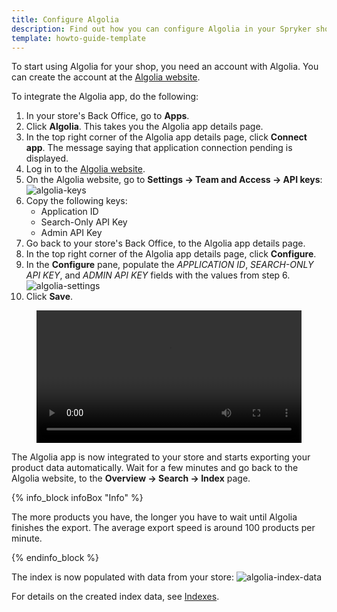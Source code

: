 ```yaml
---
title: Configure Algolia
description: Find out how you can configure Algolia in your Spryker shop
template: howto-guide-template
---
```


To start using Algolia for your shop, you need an account with Algolia. You can create the account at the [Algolia website](https://www.algolia.com).

To integrate the Algolia app, do the following:

1. In your store's Back Office, go to **Apps**.
2. Click **Algolia**. This takes you the Algolia app details page.
3. In the top right corner of the Algolia app details page, click **Connect app**. The message saying that application connection pending is displayed.
4. Log in to the [Algolia website](https://www.algolia.com).
5. On the Algolia website, go to **Settings -> Team and Access -> API keys**:
![algolia-keys](https://spryker.s3.eu-central-1.amazonaws.com/docs/pbc/all/search/algolia/integrate-algolia/algolia-keys.png)
6. Copy the following keys:
    - Application ID
    - Search-Only API Key
    - Admin API Key
7. Go back to your store's Back Office, to the Algolia app details page.
8. In the top right corner of the Algolia app details page, click **Configure**.
9. In the **Configure** pane, populate the _APPLICATION ID_, _SEARCH-ONLY API KEY_, and _ADMIN API KEY_ fields with the values from step 6.
![algolia-settings](https://spryker.s3.eu-central-1.amazonaws.com/docs/pbc/all/search/algolia/integrate-algolia/algolia-settings.png)
10. Click **Save**.

<figure class="video_container">
    <video width="100%" height="auto" controls>
    <source src="https://spryker.s3.eu-central-1.amazonaws.com/docs/pbc/all/search/algolia/integrate-algolia/algolia-integration.mp4" type="video/mp4">
  </video>
</figure>

The Algolia app is now integrated to your store and starts exporting your product data automatically. Wait for a few minutes and go back to the Algolia website, to the **Overview -> Search -> Index** page. 

{% info_block infoBox "Info" %}

The more products you have, the longer you have to wait until Algolia finishes the export. The average export speed is around 100 products per minute.

{% endinfo_block %}

The index is now populated with data from your store:
![algolia-index-data](https://spryker.s3.eu-central-1.amazonaws.com/docs/pbc/all/search/algolia/integrate-algolia/algolia-index-data.png)

For details on the created index data, see [Indexes](/docs/pbc/all/search/{{page.version}}/third-party-integrations/algolia.html#indexes).